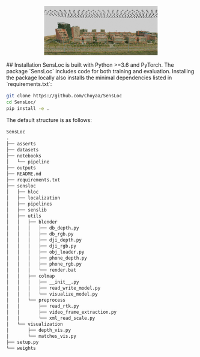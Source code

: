 <p align="center">
  <a href="https://github.com/Choyaa/SensLoc"><img src="asserts/reference1.png" width="60%"/></a>
</p>
## Installation
SensLoc is built with Python >=3.6 and PyTorch. The package `SensLoc` includes code for both training and evaluation. Installing the package locally also installs the minimal dependencies listed in `requirements.txt`:

``` bash
git clone https://github.com/Choyaa/SensLoc
cd SensLoc/
pip install -e .
```
The default structure is as follows:
```
SensLoc
.
├── asserts
├── datasets
├── notebooks
│   └── pipeline
├── outputs
├── README.md
├── requirements.txt
├── sensloc
│   ├── hloc
│   ├── localization
│   ├── pipelines
│   ├── senslib
│   ├── utils
│   │   ├── blender
│   │   │   ├── db_depth.py
│   │   │   ├── db_rgb.py
│   │   │   ├── dji_depth.py
│   │   │   ├── dji_rgb.py
│   │   │   ├── obj_loader.py
│   │   │   ├── phone_depth.py
│   │   │   ├── phone_rgb.py
│   │   │   └── render.bat
│   │   ├── colmap
│   │   │   ├── __init__.py
│   │   │   ├── read_write_model.py
│   │   │   └── visualize_model.py
│   │   └── preprocess
│   │       ├── read_rtk.py
│   │       ├── video_frame_extraction.py
│   │       └── xml_read_scale.py
│   └── visualization
│       ├── depth_vis.py
│       └── matches_vis.py
├── setup.py
└── weights
```

